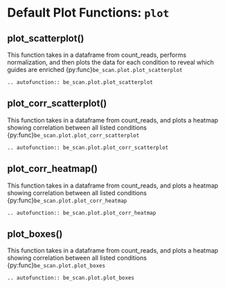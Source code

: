# Default Plot Functions: `plot`

## plot_scatterplot()

This function takes in a dataframe from count_reads, performs normalization, and then plots the data for each condition to reveal which guides are enriched {py:func}`be_scan.plot.plot_scatterplot`

```{eval-rst}
.. autofunction:: be_scan.plot.plot_scatterplot
```

## plot_corr_scatterplot()

This function takes in a dataframe from count_reads, and plots a heatmap showing correlation between all listed conditions {py:func}`be_scan.plot.plot_corr_scatterplot`

```{eval-rst}
.. autofunction:: be_scan.plot.plot_corr_scatterplot
```

## plot_corr_heatmap()

This function takes in a dataframe from count_reads, and plots a heatmap showing correlation between all listed conditions {py:func}`be_scan.plot.plot_corr_heatmap`

```{eval-rst}
.. autofunction:: be_scan.plot.plot_corr_heatmap
```

## plot_boxes()

This function takes in a dataframe from count_reads, and plots a heatmap showing correlation between all listed conditions {py:func}`be_scan.plot.plot_boxes`

```{eval-rst}
.. autofunction:: be_scan.plot.plot_boxes
```
